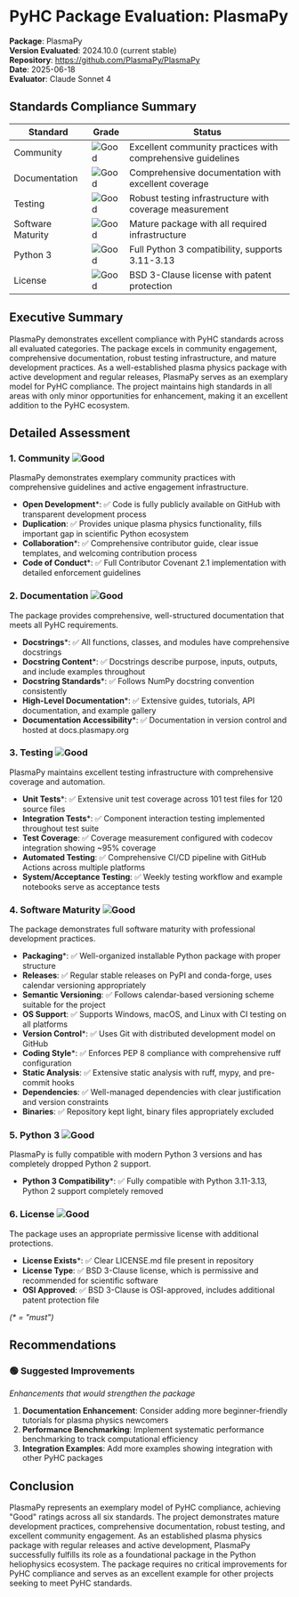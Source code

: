 # PyHC Package Evaluation: PlasmaPy

**Package**: PlasmaPy  
**Version Evaluated**: 2024.10.0 (current stable)  
**Repository**: https://github.com/PlasmaPy/PlasmaPy  
**Date**: 2025-06-18  
**Evaluator**: Claude Sonnet 4  

## Standards Compliance Summary

| Standard | Grade | Status |
|----------|-------|--------|
| Community | ![Good](https://img.shields.io/badge/Good-brightgreen.svg) | Excellent community practices with comprehensive guidelines |
| Documentation | ![Good](https://img.shields.io/badge/Good-brightgreen.svg) | Comprehensive documentation with excellent coverage |
| Testing | ![Good](https://img.shields.io/badge/Good-brightgreen.svg) | Robust testing infrastructure with coverage measurement |
| Software Maturity | ![Good](https://img.shields.io/badge/Good-brightgreen.svg) | Mature package with all required infrastructure |
| Python 3 | ![Good](https://img.shields.io/badge/Good-brightgreen.svg) | Full Python 3 compatibility, supports 3.11-3.13 |
| License | ![Good](https://img.shields.io/badge/Good-brightgreen.svg) | BSD 3-Clause license with patent protection |

## Executive Summary

PlasmaPy demonstrates excellent compliance with PyHC standards across all evaluated categories. The package excels in community engagement, comprehensive documentation, robust testing infrastructure, and mature development practices. As a well-established plasma physics package with active development and regular releases, PlasmaPy serves as an exemplary model for PyHC compliance. The project maintains high standards in all areas with only minor opportunities for enhancement, making it an excellent addition to the PyHC ecosystem.

## Detailed Assessment

### 1. Community ![Good](https://img.shields.io/badge/Good-brightgreen.svg)

PlasmaPy demonstrates exemplary community practices with comprehensive guidelines and active engagement infrastructure.

- **Open Development**\*: ✅ Code is fully publicly available on GitHub with transparent development process
- **Duplication**: ✅ Provides unique plasma physics functionality, fills important gap in scientific Python ecosystem
- **Collaboration**\*: ✅ Comprehensive contributor guide, clear issue templates, and welcoming contribution process
- **Code of Conduct**\*: ✅ Full Contributor Covenant 2.1 implementation with detailed enforcement guidelines

### 2. Documentation ![Good](https://img.shields.io/badge/Good-brightgreen.svg)

The package provides comprehensive, well-structured documentation that meets all PyHC requirements.

- **Docstrings**\*: ✅ All functions, classes, and modules have comprehensive docstrings
- **Docstring Content**\*: ✅ Docstrings describe purpose, inputs, outputs, and include examples throughout
- **Docstring Standards**\*: ✅ Follows NumPy docstring convention consistently
- **High-Level Documentation**\*: ✅ Extensive guides, tutorials, API documentation, and example gallery
- **Documentation Accessibility**\*: ✅ Documentation in version control and hosted at docs.plasmapy.org

### 3. Testing ![Good](https://img.shields.io/badge/Good-brightgreen.svg)

PlasmaPy maintains excellent testing infrastructure with comprehensive coverage and automation.

- **Unit Tests**\*: ✅ Extensive unit test coverage across 101 test files for 120 source files
- **Integration Tests**\*: ✅ Component interaction testing implemented throughout test suite
- **Test Coverage**: ✅ Coverage measurement configured with codecov integration showing ~95% coverage
- **Automated Testing**: ✅ Comprehensive CI/CD pipeline with GitHub Actions across multiple platforms
- **System/Acceptance Testing**: ✅ Weekly testing workflow and example notebooks serve as acceptance tests

### 4. Software Maturity ![Good](https://img.shields.io/badge/Good-brightgreen.svg)

The package demonstrates full software maturity with professional development practices.

- **Packaging**\*: ✅ Well-organized installable Python package with proper structure
- **Releases**: ✅ Regular stable releases on PyPI and conda-forge, uses calendar versioning appropriately
- **Semantic Versioning**: ✅ Follows calendar-based versioning scheme suitable for the project
- **OS Support**: ✅ Supports Windows, macOS, and Linux with CI testing on all platforms
- **Version Control**\*: ✅ Uses Git with distributed development model on GitHub
- **Coding Style**\*: ✅ Enforces PEP 8 compliance with comprehensive ruff configuration
- **Static Analysis**: ✅ Extensive static analysis with ruff, mypy, and pre-commit hooks
- **Dependencies**: ✅ Well-managed dependencies with clear justification and version constraints
- **Binaries**: ✅ Repository kept light, binary files appropriately excluded

### 5. Python 3 ![Good](https://img.shields.io/badge/Good-brightgreen.svg)

PlasmaPy is fully compatible with modern Python 3 versions and has completely dropped Python 2 support.

- **Python 3 Compatibility**\*: ✅ Fully compatible with Python 3.11-3.13, Python 2 support completely removed

### 6. License ![Good](https://img.shields.io/badge/Good-brightgreen.svg)

The package uses an appropriate permissive license with additional protections.

- **License Exists**\*: ✅ Clear LICENSE.md file present in repository
- **License Type**: ✅ BSD 3-Clause license, which is permissive and recommended for scientific software
- **OSI Approved**: ✅ BSD 3-Clause is OSI-approved, includes additional patent protection file

*(\* = "must")*

## Recommendations

### 🟢 Suggested Improvements
*Enhancements that would strengthen the package*

1. **Documentation Enhancement**: Consider adding more beginner-friendly tutorials for plasma physics newcomers
2. **Performance Benchmarking**: Implement systematic performance benchmarking to track computational efficiency
3. **Integration Examples**: Add more examples showing integration with other PyHC packages

## Conclusion

PlasmaPy represents an exemplary model of PyHC compliance, achieving "Good" ratings across all six standards. The project demonstrates mature development practices, comprehensive documentation, robust testing, and excellent community engagement. As an established plasma physics package with regular releases and active development, PlasmaPy successfully fulfills its role as a foundational package in the Python heliophysics ecosystem. The package requires no critical improvements for PyHC compliance and serves as an excellent example for other projects seeking to meet PyHC standards.